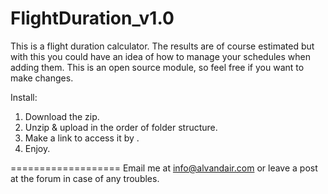 FlightDuration_v1.0
===================

This is a flight duration calculator. The results are of course estimated but with this you could have an idea of how to manage your schedules when adding them. 
This is an open source module, so feel free if you want to make changes.

Install:

1. Download the zip.
2. Unzip &amp; upload in the order of folder structure.
3. Make a link to access it by <?php echo url('duration');?>.
4. Enjoy.

===================
Email me at info@alvandair.com or leave a post at the forum in case of any troubles.
